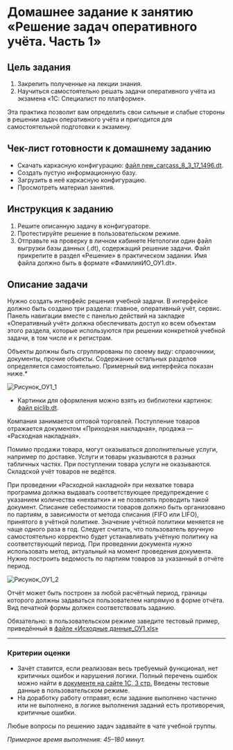 # Домашнее задание к занятию «Решение задач оперативного учёта. Часть 1»

## Цель задания

1. Закрепить полученные на лекции знания.
2. Научиться самостоятельно решать задачи оперативного учёта из экзамена «1С: Специалист по платформе». 


Эта практика позволит вам определить свои сильные и слабые стороны в решении задач оперативного учёта и пригодится для самостоятельной подготовки к экзамену.

## Чек-лист готовности к домашнему заданию

- Скачать каркасную конфигурацию: [файл new_carcass_8_3_17_1496.dt](https://github.com/Bofh82/onec-mid-homeworks/blob/main/OCPS/new_carcass_8_3_17_1496.dt).
- Создать пустую информационную базу.
- Загрузить в неё каркасную конфигурацию.
- Просмотреть материал занятия.

## Инструкция к заданию

1. Решите описанную задачу в конфигураторе.
2. Протестируйте решение в пользовательском режиме.
3. Отправьте на проверку в личном кабинете Нетологии один файл выгрузки базы данных (.dt), содержащий решение задачи. Файл прикрепите в раздел «Решение» в практическом задании. Имя файла должно быть в формате «ФамилияИО_ОУ1.dt».

## Описание задачи

Нужно создать интерфейс решения учебной задачи. В интерфейсе должно быть создано три раздела: главное, оперативный учёт, сервис.
Панель навигации вместе с панелью действий на закладке «Оперативный учёт» должна обеспечивать доступ ко всем объектам этого раздела, которые используются при решении конкретной учебной задачи, в том числе и к регистрам.

Объекты должны быть сгруппированы по своему виду: справочники, документы, прочие объекты. Содержание остальных разделов определяется самостоятельно. 
Примерный вид интерфейса показан ниже.*

![Рисунок_ОУ1_1](https://user-images.githubusercontent.com/44517817/235097115-95c20495-6d40-4531-9a93-d9e5cbec9098.png)

* Картинки для оформления можно взять из библиотеки картинок: [файл piclib.dt](https://github.com/netology-code/onec-mid-homeworks/blob/main/OCPS/piclib.dt).

Компания занимается оптовой торговлей. 
Поступление товаров отражается документом «Приходная накладная», продажа — «Расходная накладная». 

Помимо продажи товара, могут оказываться дополнительные услуги, например по доставке. Услуги и товары указываются в разных табличных частях. При поступлении товара услуги не оказываются. 
Складской учёт товаров не ведётся. 

При проведении «Расходной накладной» при нехватке товара программа должна выдавать соответствующее предупреждение с указанием количества «нехватки» и не позволять проводить такой документ.
Списание себестоимости товаров должно быть организовано по партиям, в зависимости от метода списания (FIFO или LIFO), принятого в учётной политике. 
Значение учётной политики меняется не чаще одного раза в год. Следует считать, что пользователь вручную самостоятельно корректно будет устанавливать учётную политику на соответствующий период. При проведении документа нужно использовать метод, актуальный на момент проведения документа.
Нужно построить ведомость по партиям товаров за указанный в отчёте период.

![Рисунок_ОУ1_2](https://user-images.githubusercontent.com/44517817/235097179-c7e9a0cb-850e-4107-bb95-57c87a620d9f.png)

Отчёт может быть построен за любой расчётный период, границы которого должны задаваться пользователем напрямую в форме отчёта.
Вид печатной формы должен соответствовать заданию.

Обязательно: в пользовательском режиме заведите тестовый пример, приведённый в [файле «Исходные данные_ОУ1.xls»](https://u.netology.ru/backend/uploads/lms/content_assets/file/1856/%D0%98%D1%81%D1%85%D0%BE%D0%B4%D0%BD%D1%8B%D0%B5_%D0%B4%D0%B0%D0%BD%D0%BD%D1%8B%D0%B5_%D0%9E%D0%A31.xlsx)

------

### Критерии оценки

- Зачёт ставится, если реализован весь требуемый функционал, нет критичных ошибок и нарушения логики. Полный перечень ошибок можно найти в [документе на сайте 1С, 3 стр.](https://static.1c.ru/rus/partners/training/files/ATT83PL.rtf?356jhteyner67j340)
Введены тестовые данные в пользовательском режиме.
- На доработку работу отправят, если задание выполнено частично или не выполнено, в логике выполнения заданий есть противоречия, критичные ошибки.

Любые вопросы по решению задач задавайте в чате учебной группы.

*Примерное время выполнения: 45–180 минут.*


